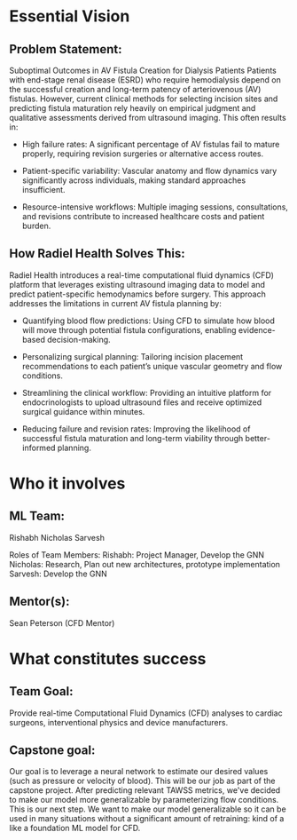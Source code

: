 # Essential Vision
## Problem Statement:
Suboptimal Outcomes in AV Fistula Creation for Dialysis Patients
Patients with end-stage renal disease (ESRD) who require hemodialysis depend on the successful creation and long-term patency of arteriovenous (AV) fistulas. However, current clinical methods for selecting incision sites and predicting fistula maturation rely heavily on empirical judgment and qualitative assessments derived from ultrasound imaging. This often results in:
- High failure rates: A significant percentage of AV fistulas fail to mature properly, requiring revision surgeries or alternative access routes.

- Patient-specific variability: Vascular anatomy and flow dynamics vary significantly across individuals, making standard approaches insufficient.

- Resource-intensive workflows: Multiple imaging sessions, consultations, and revisions contribute to increased healthcare costs and patient burden.

## How Radiel Health Solves This:
Radiel Health introduces a real-time computational fluid dynamics (CFD) platform that leverages existing ultrasound imaging data to model and predict patient-specific hemodynamics before surgery. This approach addresses the limitations in current AV fistula planning by:
- Quantifying blood flow predictions: Using CFD to simulate how blood will move through potential fistula configurations, enabling evidence-based decision-making.

- Personalizing surgical planning: Tailoring incision placement recommendations to each patient’s unique vascular geometry and flow conditions.

- Streamlining the clinical workflow: Providing an intuitive platform for endocrinologists to upload ultrasound files and receive optimized surgical guidance within minutes.

- Reducing failure and revision rates: Improving the likelihood of successful fistula maturation and long-term viability through better-informed planning.

# Who it involves

## ML Team:
Rishabh
Nicholas
Sarvesh

Roles of Team Members:
Rishabh: Project Manager, Develop the GNN
Nicholas: Research, Plan out new architectures, prototype implementation
Sarvesh: Develop the GNN


## Mentor(s):
Sean Peterson (CFD Mentor)

# What constitutes success
## Team Goal:
Provide real-time Computational Fluid Dynamics (CFD) analyses to cardiac surgeons, interventional physics and device manufacturers.
## Capstone goal:
Our goal is to leverage a neural network to estimate our desired values (such as pressure or velocity of blood). This will be our job as part of the capstone project.
After predicting relevant TAWSS metrics, we've decided to make our model more generalizable by parameterizing flow conditions. This is our next step. We want to make
our model generalizable so it can be used in many situations without a significant amount of retraining: kind of a like a foundation ML model for CFD.
